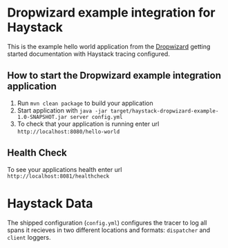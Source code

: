 # Dropwizard example integration for Haystack

This is the example hello world application from the [Dropwizard][dropwizard] getting started documentation with Haystack tracing configured.

[dropwizard]: https://www.dropwizard.io

How to start the Dropwizard example integration application
---

1. Run `mvn clean package` to build your application
1. Start application with `java -jar target/haystack-dropwizard-example-1.0-SNAPSHOT.jar server config.yml`
1. To check that your application is running enter url `http://localhost:8080/hello-world`

Health Check
---

To see your applications health enter url `http://localhost:8081/healthcheck`


# Haystack Data #

The shipped configuration (`config.yml`) configures the tracer to log
all spans it recieves in two different locations and formats:
`dispatcher` and `client` loggers.
